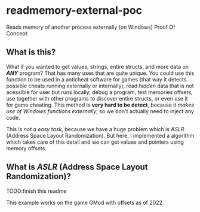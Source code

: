 # readmemory-external-poc
 Reads memory of another process externally (on Windows) Proof Of Concept
 
 
 ## What is this?
 What if you wanted to get values, strings, entire structs, and more data on ***ANY*** program? That has many uses that are quite unique. You could use this function to be used in a anticheat software for games (that way it detects possible cheats running externally or internally), read *hidden* data that is not acessible for user but runs locally, debug a program, test memories offsets, use together with other programs to discover entire structs, or even use it for game cheating. This method is **very hard to be detect**, because it *makes use of Windows functions externally*, so we don't actually need to inject any code.
 
 This is *not a easy task*, because we have a huge problem which is *ASLR* (Address Space Layout Randomization). But here, I implemented a algorithm which takes care of this detail and we can get values and pointers using memory offsets.
 
 ## What is *ASLR* (Address Space Layout Randomization)?
 TODO:finish this readme
 
 
 This example works on the game GMod with offsets as of 2022
